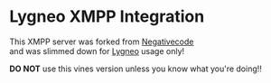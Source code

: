 Lygneo XMPP Integration
=========================

This XMPP server was forked from [Negativecode](http://www.getvines.org/)  
and was slimmed down for [Lygneo](https://lygneofoundation.org) usage only!

**DO NOT** use this vines version unless you know what you're doing!!
